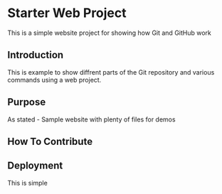 # Starter Web Project

This is a simple website project for showing how Git and GitHub work

## Introduction

This is example to show diffrent parts
of the Git repository and various commands
using a web project.

## Purpose
As stated -
Sample website with plenty of files for demos

## How To Contribute

## Deployment

This is simple